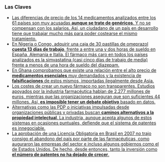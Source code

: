 
### Las Claves

* [Las diferencias de precio de los 14 medicamentos analizados entre los 61 países son muy acusadas **aunque se trate de genéricos**. Y no se compensan con los salarios. Así, un ciudadano de un país en desarrollo tiene que trabajar mucho más para poder costearse el mismo tratamiento.](/access/precios/ "Precios - Medicamentalia")
* [En Nigeria o Congo, adquirir una caja de 30 pastillas de omeprazol **cuesta 13 días de trabajo**, frente a entre una y dos horas de sueldo en España, Alemania e Italia. El fármaco más caro en todos los países analizados es la simvastatina (casi cinco días de trabajo de media) frente a menos de una hora de sueldo del diazepam.](/access/precios/#viz "Precios - Medicamentalia")
* [En Ghana comprobamos que existe una relación entre el alto precio de **medicamentos esenciales** muy demandados y la existencia de **falsificaciones** de estos mismos, importadas ilegalmente desde Asia.](/access/falsificaciones/ "Falsificaciones - Medicamentalia")
* [Los costes de crear un nuevo fármaco no son transparentes. Estudios apoyados por la industria farmacéutica hablan de 2.277 millones de euros, mientras que las organizaciones aseguran que son suficientes 44 millones. Así, **es imposible tener un debate objetivo** basado en datos.](/access/patentes/#coste "Patentes - Medicamentalia")
* [Alternativas como las PDP o iniciativas impulsadas desde organizaciones públicas y privadas buscan **caminos alternativos a la propiedad intelectual**. La industria, aunque acepta algunos de estos sistemas en ocasiones puntuales, defiende que el sistema de patentes es innegociable.](/access/patentes/#alternativas "Patentes - Medicamentalia")
* [La aprobación de una Licencia Obligatoria en Brasil en 2007 no trajo consigo el abandono del país por parte de las farmacéuticas, como auguraron las empresas del sector e incluso algunos gobiernos como el de Estados Unidos. De hecho, desde entonces, tanto la inversión como **el número de patentes no ha dejado de crecer**.](/access/licencia-obligatoria/ "Licencia obligatoria - Medicamentalia")